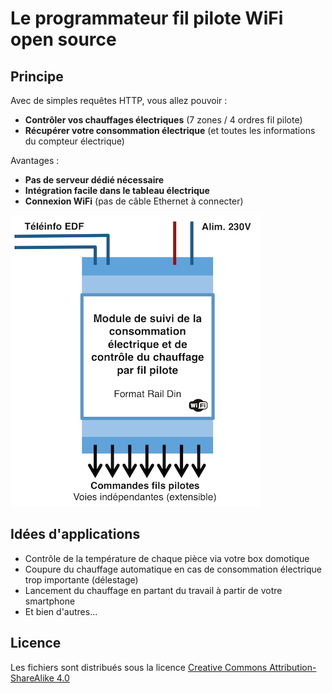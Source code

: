 Le programmateur fil pilote WiFi open source
============================================

Principe
--------
Avec de simples requêtes HTTP, vous allez pouvoir :
- **Contrôler vos chauffages électriques** (7 zones / 4 ordres fil pilote)
- **Récupérer votre consommation électrique** (et toutes les informations du compteur électrique)

Avantages :
- **Pas de serveur dédié nécessaire**
- **Intégration facile dans le tableau électrique**
- **Connexion WiFi** (pas de câble Ethernet à connecter)

![Alt text](/schema_principe_programmateur_rail_din.png)

Idées d'applications
--------------------
- Contrôle de la température de chaque pièce via votre box domotique
- Coupure du chauffage automatique en cas de consommation électrique trop importante (délestage)
- Lancement du chauffage en partant du travail à partir de votre smartphone
- Et bien d'autres...

Licence
-------
Les fichiers sont distribués sous la licence [Creative Commons Attribution-ShareAlike 4.0](http://creativecommons.org/licenses/by-sa/4.0/)
